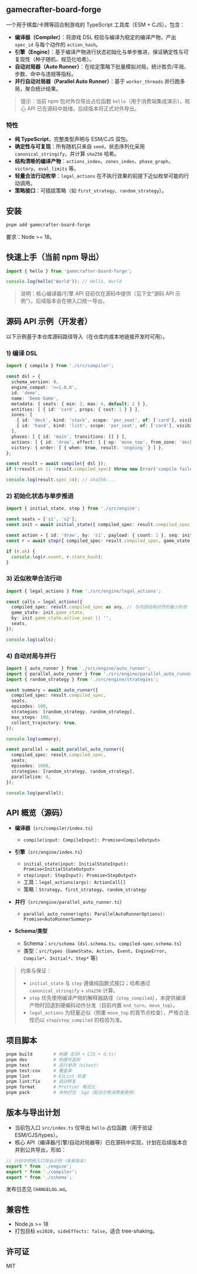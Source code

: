 ## gamecrafter-board-forge

一个用于棋盘/卡牌等回合制游戏的 TypeScript 工具库（ESM + CJS）。包含：
- **编译器（Compiler）**：将游戏 DSL 校验与编译为稳定的编译产物，产出 `spec_id` 与每个动作的 `action_hash`。
- **引擎（Engine）**：基于编译产物进行状态初始化与单步推进，保证确定性与可复现性（种子随机、规范化哈希）。
- **自动对局器（Auto Runner）**：在给定策略下批量模拟对局，统计胜负/平局、步数、命中与违规等指标。
- **并行自动对局器（Parallel Auto Runner）**：基于 `worker_threads` 并行跑多局，聚合统计结果。

> 提示：当前 npm 包对外仅导出占位函数 `hello`（用于消费端集成演示）。核心 API 已在源码中就绪，后续版本将正式对外导出。

### 特性
- **纯 TypeScript**，完整类型声明与 ESM/CJS 双包。
- **确定性与可复现**：所有随机只来自 `seed`，状态序列化采用 `canonical_stringify`，并计算 `sha256` 哈希。
- **结构清晰的编译产物**：`actions_index`、`zones_index`、`phase_graph`、`victory`、`eval_limits` 等。
- **轻量合法行动枚举**：`legal_actions` 在不执行效果的前提下近似枚举可能的行动调用。
- **策略接口**：可插拔策略（如 `first_strategy`、`random_strategy`）。

## 安装

```bash
pnpm add gamecrafter-board-forge
```

要求：Node >= 18。

## 快速上手（当前 npm 导出）

```ts
import { hello } from 'gamecrafter-board-forge';

console.log(hello('World')); // Hello, World
```

> 说明：核心编译器/引擎 API 目前仅在源码中提供（见下文“源码 API 示例”）。后续版本会在根入口统一导出。

## 源码 API 示例（开发者）

以下示例基于本仓库源码路径导入（在仓库内或本地链接开发时可用）。

### 1) 编译 DSL

```ts
import { compile } from './src/compiler';

const dsl = {
  schema_version: 0,
  engine_compat: '>=1.0.0',
  id: 'demo',
  name: 'Demo Game',
  metadata: { seats: { min: 2, max: 4, default: 2 } },
  entities: [ { id: 'card', props: { cost: 1 } } ],
  zones: [
    { id: 'deck', kind: 'stack', scope: 'per_seat', of: ['card'], visibility: 'owner', capacity: 60 },
    { id: 'hand', kind: 'list', scope: 'per_seat', of: ['card'], visibility: 'owner' },
  ],
  phases: [ { id: 'main', transitions: [] } ],
  actions: [ { id: 'draw', effect: [ { op: 'move_top', from_zone: 'deck', to_zone: 'hand', count: 1 } ] } ],
  victory: { order: [ { when: true, result: 'ongoing' } ] },
};

const result = await compile({ dsl });
if (!result.ok || !result.compiled_spec) throw new Error('compile failed');

console.log(result.spec_id); // sha256:...
```

### 2) 初始化状态与单步推进

```ts
import { initial_state, step } from './src/engine';

const seats = ['s1', 's2'];
const init = await initial_state({ compiled_spec: result.compiled_spec, seats, seed: 42 });

const action = { id: 'draw', by: 's1', payload: { count: 1 }, seq: init.game_state.meta.last_seq + 1 };
const r = await step({ compiled_spec: result.compiled_spec, game_state: init.game_state, action });

if (r.ok) {
  console.log(r.event, r.state_hash);
}
```

### 3) 近似枚举合法行动

```ts
import { legal_actions } from './src/engine/legal_actions';

const calls = legal_actions({
  compiled_spec: result.compiled_spec as any, // 与内部结构对齐的最小形状
  game_state: init.game_state,
  by: init.game_state.active_seat || '',
  seats,
});

console.log(calls);
```

### 4) 自动对局与并行

```ts
import { auto_runner } from './src/engine/auto_runner';
import { parallel_auto_runner } from './src/engine/parallel_auto_runner';
import { random_strategy } from './src/engine/strategies';

const summary = await auto_runner({
  compiled_spec: result.compiled_spec,
  seats,
  episodes: 100,
  strategies: [random_strategy, random_strategy],
  max_steps: 100,
  collect_trajectory: true,
});

console.log(summary);

const parallel = await parallel_auto_runner({
  compiled_spec: result.compiled_spec,
  seats,
  episodes: 1000,
  strategies: [random_strategy, random_strategy],
  parallelism: 4,
});

console.log(parallel);
```

## API 概览（源码）

- **编译器**（`src/compiler/index.ts`）
  - `compile(input: CompileInput): Promise<CompileOutput>`

- **引擎**（`src/engine/index.ts`）
  - `initial_state(input: InitialStateInput): Promise<InitialStateOutput>`
  - `step(input: StepInput): Promise<StepOutput>`
  - 工具：`legal_actions(args): ActionCall[]`
  - 策略：`Strategy`、`first_strategy`、`random_strategy`

- **并行**（`src/engine/parallel_auto_runner.ts`）
  - `parallel_auto_runner(opts: ParallelAutoRunnerOptions): Promise<AutoRunnerSummary>`

- **Schema/类型**
  - Schema：`src/schema`（`dsl.schema.ts`、`compiled-spec.schema.ts`）
  - 类型：`src/types`（`GameState`、`Action`、`Event`、`EngineError`、`Compile*`、`Initial*`、`Step*` 等）

> 约束与保证：
> - `initial_state` 与 `step` 遵循纯函数式接口；哈希通过 `canonical_stringify` + `sha256` 计算。
> - `step` 优先使用编译产物的解释器路径（`step_compiled`），未提供编译产物时回退到硬编码动作分发（目前内置 `end_turn`、`move_top`）。
> - `legal_actions` 为轻量近似（侧重 `move_top` 的首节点检查），严格合法性仍以 `step`/`step_compiled` 的校验为准。

## 项目脚本

```bash
pnpm build        # 构建（ESM + CJS + d.ts）
pnpm dev          # 构建并监听
pnpm test         # 运行单测（vitest）
pnpm test:cov     # 覆盖率
pnpm lint         # ESLint 检查
pnpm lint:fix     # 自动修复
pnpm format       # Prettier 格式化
pnpm pack         # 本地打包 .tgz（配合示例消费者使用）
```

## 版本与导出计划

- 当前包入口 `src/index.ts` 仅导出 `hello` 占位函数（用于验证 ESM/CJS/types）。
- 核心 API（编译器/引擎/自动对局器等）已在源码中实现，计划在后续版本合并到公共导出，形如：

```ts
// 计划中的根入口导出示例（未来版本）
export * from './engine';
export * from './compiler';
export * from './schema';
```

发布日志见 `CHANGELOG.md`。

## 兼容性

- Node.js >= 18
- 打包目标 `es2020`，`sideEffects: false`，适合 tree-shaking。

## 许可证

MIT


